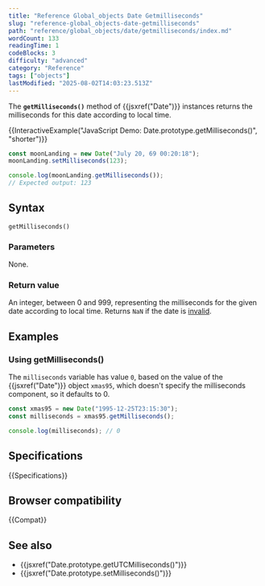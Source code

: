 ```yaml
---
title: "Reference Global_objects Date Getmilliseconds"
slug: "reference-global_objects-date-getmilliseconds"
path: "reference/global_objects/date/getmilliseconds/index.md"
wordCount: 133
readingTime: 1
codeBlocks: 3
difficulty: "advanced"
category: "Reference"
tags: ["objects"]
lastModified: "2025-08-02T14:03:23.513Z"
---
```



The **`getMilliseconds()`** method of {{jsxref("Date")}} instances returns the milliseconds for this date according to local time.

{{InteractiveExample("JavaScript Demo: Date.prototype.getMilliseconds()", "shorter")}}

```js interactive-example
const moonLanding = new Date("July 20, 69 00:20:18");
moonLanding.setMilliseconds(123);

console.log(moonLanding.getMilliseconds());
// Expected output: 123
```

## Syntax

```js-nolint
getMilliseconds()
```

### Parameters

None.

### Return value

An integer, between 0 and 999, representing the milliseconds for the given date according to local time. Returns `NaN` if the date is [invalid](/en-US/docs/Web/JavaScript/Reference/Global_Objects/Date#the_epoch_timestamps_and_invalid_date).

## Examples

### Using getMilliseconds()

The `milliseconds` variable has value `0`, based on the value of the {{jsxref("Date")}} object `xmas95`, which doesn't specify the milliseconds component, so it defaults to 0.

```js
const xmas95 = new Date("1995-12-25T23:15:30");
const milliseconds = xmas95.getMilliseconds();

console.log(milliseconds); // 0
```

## Specifications

{{Specifications}}

## Browser compatibility

{{Compat}}

## See also

- {{jsxref("Date.prototype.getUTCMilliseconds()")}}
- {{jsxref("Date.prototype.setMilliseconds()")}}
